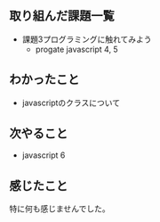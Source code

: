 ## 取り組んだ課題一覧
- 課題3プログラミングに触れてみよう
    - progate javascript 4, 5
## わかったこと
- javascriptのクラスについて
## 次やること
- javascript 6
## 感じたこと
特に何も感じませんでした。